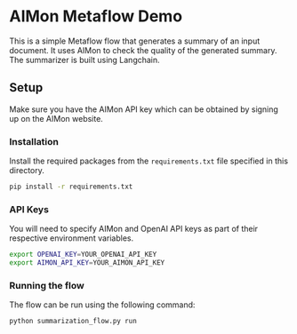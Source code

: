 # AIMon Metaflow Demo

This is a simple Metaflow flow that generates a summary of an input document.
It uses AIMon to check the quality of the generated summary.
The summarizer is built using Langchain. 

## Setup

Make sure you have the AIMon API key which can be obtained by signing up on the AIMon website.

### Installation

Install the required packages from the `requirements.txt` file specified in this directory.

```bash
pip install -r requirements.txt
```

### API Keys

You will need to specify AIMon and OpenAI API keys as part of their respective environment variables. 

```bash
export OPENAI_KEY=YOUR_OPENAI_API_KEY
export AIMON_API_KEY=YOUR_AIMON_API_KEY
```

### Running the flow

The flow can be run using the following command:

```bash
python summarization_flow.py run
```


